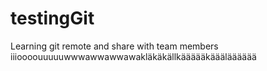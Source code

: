 # testingGit
Learning git remote and share with team members
iiioooouuuuuwwwawwawwawakläkäkällkäääääkääälääääää
